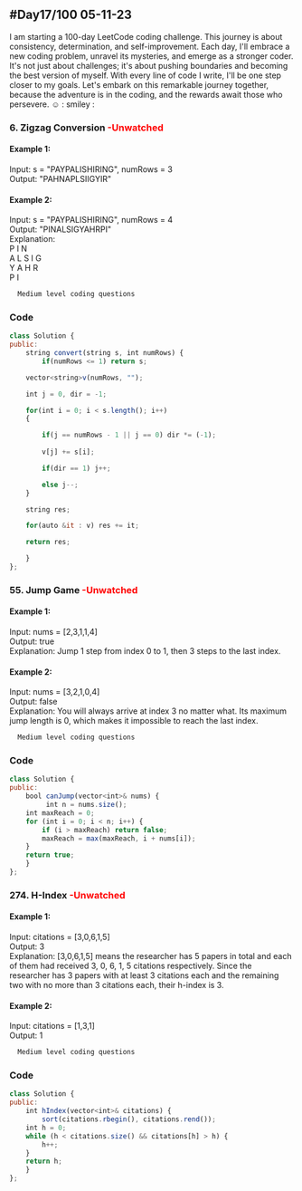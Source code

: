 
## #Day17/100 05-11-23

I am starting a 100-day LeetCode coding challenge. This journey is about consistency, determination, and self-improvement. Each day, I'll embrace a new coding problem, unravel its mysteries, and emerge as a stronger coder. It's not just about challenges; it's about pushing boundaries and becoming the best version of myself. With every line of code I write, I'll be one step closer to my goals. Let's embark on this remarkable journey together, because the adventure is in the coding, and the rewards await those who persevere. ☺️
: smiley : 


### 6. Zigzag Conversion <font color="Red"> -Unwatched </font>
#### Example 1:

Input: s = "PAYPALISHIRING", numRows = 3\
Output: "PAHNAPLSIIGYIR"

#### Example 2:
Input: s = "PAYPALISHIRING", numRows = 4\
Output: "PINALSIGYAHRPI"\
Explanation:\
P     I    N\
A   L S  I G\
Y A   H R\
P     I
```bash
  Medium level coding questions
```


### Code

```javascript
class Solution {
public:
    string convert(string s, int numRows) {
        if(numRows <= 1) return s;

    vector<string>v(numRows, ""); 

    int j = 0, dir = -1;

    for(int i = 0; i < s.length(); i++)
    {

        if(j == numRows - 1 || j == 0) dir *= (-1); 
		 
        v[j] += s[i];

        if(dir == 1) j++;

        else j--;
    }

    string res;

    for(auto &it : v) res += it; 

    return res;

    }
};
```

### 55. Jump Game <font color="Red"> -Unwatched </font>
#### Example 1:

Input: nums = [2,3,1,1,4]\
Output: true\
Explanation: Jump 1 step from index 0 to 1, then 3 steps to the last index.

#### Example 2:
Input: nums = [3,2,1,0,4]\
Output: false\
Explanation: You will always arrive at index 3 no matter what. Its maximum jump length is 0, which makes it impossible to reach the last index.
```bash
  Medium level coding questions
```
### Code

```javascript
class Solution {
public:
    bool canJump(vector<int>& nums) {
         int n = nums.size();
    int maxReach = 0;
    for (int i = 0; i < n; i++) {
        if (i > maxReach) return false;
        maxReach = max(maxReach, i + nums[i]);
    }
    return true;
    }
};
```

### 274. H-Index <font color="Red"> -Unwatched </font>

#### Example 1:

Input: citations = [3,0,6,1,5]\
Output: 3\
Explanation: [3,0,6,1,5] means the researcher has 5 papers in total and each of them had received 3, 0, 6, 1, 5 citations respectively.
Since the researcher has 3 papers with at least 3 citations each and the remaining two with no more than 3 citations each, their h-index is 3.

#### Example 2:
Input: citations = [1,3,1]\
Output: 1
 
```bash
  Medium level coding questions
```


### Code

```javascript
class Solution {
public:
    int hIndex(vector<int>& citations) {
        sort(citations.rbegin(), citations.rend());
    int h = 0;
    while (h < citations.size() && citations[h] > h) {
        h++;
    }
    return h;
    }
};
```